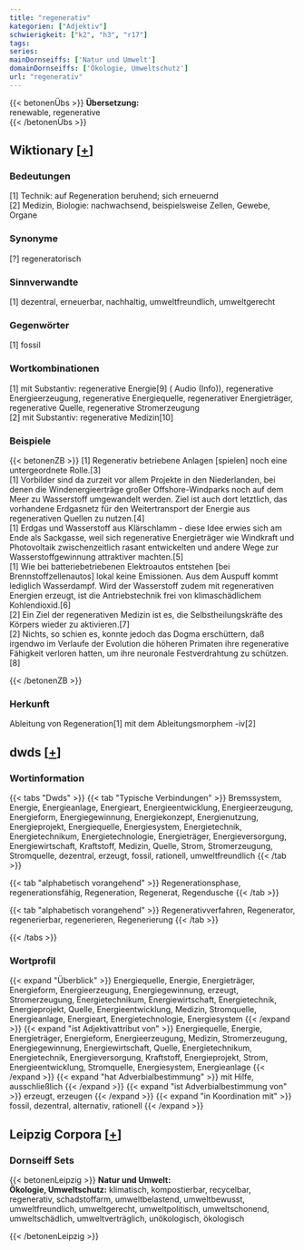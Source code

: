 ```yaml
---
title: "regenerativ"
kategorien: ["Adjektiv"]
schwierigkeit: ["k2", "h3", "r17"]
tags:
series:
mainDornseiffs: ['Natur und Umwelt']
domainDornseiffs: ['Ökologie, Umweltschutz']
url: "regenerativ"
---
```


{{< betonenÜbs >}}
**Übersetzung:**  
renewable, regenerative  
{{< /betonenÜbs >}}

## Wiktionary [[+](https://de.wiktionary.org/wiki/regenerativ)]

### Bedeutungen
[1] Technik: auf Regeneration beruhend; sich erneuernd  
[2] Medizin, Biologie: nachwachsend, beispielsweise Zellen, Gewebe, Organe  

### Synonyme
[?] regeneratorisch  

### Sinnverwandte
[1] dezentral, erneuerbar, nachhaltig, umweltfreundlich, umweltgerecht  

### Gegenwörter
[1] fossil  

### Wortkombinationen
[1] mit Substantiv: regenerative Energie[9] ( Audio (Info)), regenerative Energieerzeugung, regenerative Energiequelle, regenerativer Energieträger, regenerative Quelle, regenerative Stromerzeugung  
[2] mit Substantiv: regenerative Medizin[10]  

### Beispiele
{{< betonenZB >}}
[1] Regenerativ betriebene Anlagen [spielen] noch eine untergeordnete Rolle.[3]  
[1] Vorbilder sind da zurzeit vor allem Projekte in den Niederlanden, bei denen die Windenergieerträge großer Offshore-Windparks noch auf dem Meer zu Wasserstoff umgewandelt werden. Ziel ist auch dort letztlich, das vorhandene Erdgasnetz für den Weitertransport der Energie aus regenerativen Quellen zu nutzen.[4]  
[1] Erdgas und Wasserstoff aus Klärschlamm - diese Idee erwies sich am Ende als Sackgasse, weil sich regenerative Energieträger wie Windkraft und Photovoltaik zwischenzeitlich rasant entwickelten und andere Wege zur Wasserstoffgewinnung attraktiver machten.[5]  
[1] Wie bei batteriebetriebenen Elektroautos entstehen [bei Brennstoffzellenautos] lokal keine Emissionen. Aus dem Auspuff kommt lediglich Wasserdampf. Wird der Wasserstoff zudem mit regenerativen Energien erzeugt, ist die Antriebstechnik frei von klimaschädlichem Kohlendioxid.[6]  
[2] Ein Ziel der regenerativen Medizin ist es, die Selbstheilungskräfte des Körpers wieder zu aktivieren.[7]  
[2] Nichts, so schien es, konnte jedoch das Dogma erschüttern, daß irgendwo im Verlaufe der Evolution die höheren Primaten ihre regenerative Fähigkeit verloren hatten, um ihre neuronale Festverdrahtung zu schützen.[8]  

{{< /betonenZB >}}
### Herkunft
Ableitung von Regeneration[1] mit dem Ableitungsmorphem -iv[2]  



## dwds [[+](https://www.dwds.de/wb/regenerativ)]

### Wortinformation
{{< tabs "Dwds" >}}
{{< tab "Typische Verbindungen" >}}
Bremssystem, Energie, Energieanlage, Energieart, Energieentwicklung, Energieerzeugung, Energieform, Energiegewinnung, Energiekonzept, Energienutzung, Energieprojekt, Energiequelle, Energiesystem, Energietechnik, Energietechnikum, Energietechnologie, Energieträger, Energieversorgung, Energiewirtschaft, Kraftstoff, Medizin, Quelle, Strom, Stromerzeugung, Stromquelle, dezentral, erzeugt, fossil, rationell, umweltfreundlich
{{< /tab >}}

{{< tab "alphabetisch vorangehend" >}}
Regenerationsphase, regenerationsfähig, Regeneration, Regenerat, Regendusche
{{< /tab >}}

{{< tab "alphabetisch vorangehend" >}}
Regenerativverfahren, Regenerator, regenerierbar, regenerieren, Regenerierung
{{< /tab >}}

{{< /tabs >}}

### Wortprofil
{{< expand "Überblick" >}} Energiequelle, Energie, Energieträger, Energieform, Energieerzeugung, Energiegewinnung, erzeugt, Stromerzeugung, Energietechnikum, Energiewirtschaft, Energietechnik, Energieprojekt, Quelle, Energieentwicklung, Medizin, Stromquelle, Energieanlage, Energieart, Energietechnologie, Energiesystem {{< /expand >}}
{{< expand "ist Adjektivattribut von" >}} Energiequelle, Energie, Energieträger, Energieform, Energieerzeugung, Medizin, Stromerzeugung, Energiegewinnung, Energiewirtschaft, Quelle, Energietechnikum, Energietechnik, Energieversorgung, Kraftstoff, Energieprojekt, Strom, Energieentwicklung, Stromquelle, Energiesystem, Energieanlage {{< /expand >}}
{{< expand "hat Adverbialbestimmung" >}} mit Hilfe, ausschließlich {{< /expand >}}
{{< expand "ist Adverbialbestimmung von" >}} erzeugt, erzeugen {{< /expand >}}
{{< expand "in Koordination mit" >}} fossil, dezentral, alternativ, rationell {{< /expand >}}

## Leipzig Corpora [[+](https://corpora.uni-leipzig.de/en/res?word=regenerativ&corpusId=deu_newscrawl-public_2018)]

### Dornseiff Sets
{{< betonenLeipzig >}}
**Natur und Umwelt:**  
**Ökologie, Umweltschutz:** klimatisch, kompostierbar, recycelbar, regenerativ, schadstoffarm, umweltbelastend, umweltbewusst, umweltfreundlich, umweltgerecht, umweltpolitisch, umweltschonend, umweltschädlich, umweltverträglich, unökologisch, ökologisch  

{{< /betonenLeipzig >}}
